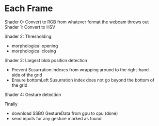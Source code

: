 # Each Frame
Shader 0: Convert to RGB from whatever format the webcam throws out
Shader 1: Convert to HSV

Shader 2: Thresholding
- morphological opening
- morphological closing

Shader 3: Largest blob position detection
- Prevent Susurration indexes from wrapping around to the right-hand side of the grid
- Ensure bottomLeft Susurration index does not go beyond the bottom of the grid

Shader 4: Gesture detection

Finally
- download SSBO GestureData from gpu to cpu (done)
- send inputs for any gesture marked as found
